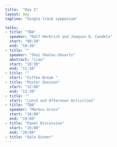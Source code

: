 ```yaml
---
title:  "Day 2"
layout: day
tagline: "Single track symposium"

talks:
- title: "TBA"
  speaker: "Ralf Herbrich and Joaquin Q. Candela"
  start: "09:30"
  end: "10:30"
- title: ""
  speaker: "Shai Shalev-Shvartz"
  abstract: "ciao"
  start: "10:30"
  end: "11:30"
- title: ""
  start: "Coffee Break "
- title: "Poster Session"
  start: "12:00"
  end: "13:30"
- title: ""
  start: "Lunch and Afternoon Activities"
- title: "TBA"
  speaker: "Markus Gross"
  start: "18:00"
  end: "19:00"
- title: "Panel Discussion"
  start: "19:00"
  end: "20:00"
- title: "Gala Dinner"
---
```

